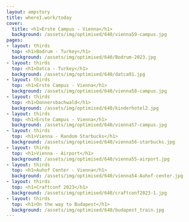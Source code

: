 ```yaml
---
layout: ampstory
title: whereI.work/today
cover:
  title: <h1>Erste Campus - Vienna</h1>
  background: /assets/img/optimised/640/vienna59-campus.jpg
pages: 
- layout: thirds
  top: <h1>Bodrum - Turkey</h1>
  background: /assets/img/optimised/640/Bodrum-2023.jpg
- layout: thirds
  top: <h1>Datca - Turkey</h1>
  background: /assets/img/optimised/640/datca01.jpg
- layout: thirds
  top: <h1>Erste Campus - Vienna</h1>
  background: /assets/img/optimised/640/vienna58-campus.jpg
- layout: thirds
  top: <h1>Donnersbachwald</h1>
  background: /assets/img/optimised/640/kinderhotel2.jpg
- layout: thirds
  top: <h1>Erste Campus - Vienna</h1>
  background: /assets/img/optimised/640/vienna57-campus.jpg
- layout: thirds
  top: <h1>Vienna - Random Starbucks</h1>
  background: /assets/img/optimised/640/vienna56-starbucks.jpg
- layout: thirds
  top: <h1>Vienna - Airport</h1>
  background: /assets/img/optimised/640/vienna55-airport.jpg
- layout: thirds
  top: <h1>Auhof Center - Vienna</h1>
  background: /assets/img/optimised/640/vienna54-Auhof-center.jpg
- layout: thirds
  top: <h1>Craftconf 2023</h1>
  background: /assets/img/optimised/640/craftconf2023-1.jpg
- layout: thirds
  top: <h1>On the way to Budapest</h1>
  background: /assets/img/optimised/640/budapest_train.jpg
---
```

